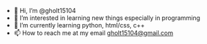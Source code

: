 - 👋 Hi, I’m @gholt15104
- 👀 I’m interested in learning new things especially in programming
- 🌱 I’m currently learning python, html/css, c++
- 📫 How to reach me at my email gholt15104@gmail.com

<!---
gholt15104/gholt15104 is a ✨ special ✨ repository because its `README.md` (this file) appears on your GitHub profile.
You can click the Preview link to take a look at your changes.
--->
